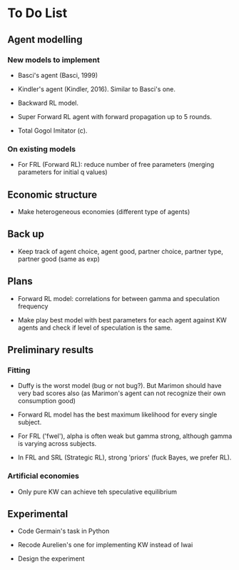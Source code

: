 # To Do List
## Agent modelling

### New models to implement

* Basci's agent (Basci, 1999)

* Kindler's agent (Kindler, 2016). Similar to Basci's one.

* Backward RL model.

* Super Forward RL agent with forward propagation up to 5 rounds.

* Total Gogol Imitator (c).

### On existing models

* For FRL (Forward RL): reduce number of free parameters (merging parameters for initial q values)

## Economic structure

* Make heterogeneous economies (different type of agents)


## Back up

* Keep track of agent choice, agent good, partner choice, partner type, partner good (same as exp)


## Plans

* Forward RL model: correlations for between gamma and speculation frequency

* Make play best model with best parameters for each agent against KW agents and check 
if level of speculation is the same.

## Preliminary results

### Fitting

* Duffy is the worst model (bug or not bug?). But Marimon should have very bad scores also
 (as Marimon's agent can not recognize their own consumption good)

* Forward RL model has the best maximum likelihood for every single subject.

* For FRL ('fwel'),  alpha is often weak but gamma strong, although gamma is varying across subjects.
 
* In FRL and SRL (Strategic RL), strong 'priors' (fuck Bayes, we prefer RL). 


### Artificial economies

* Only pure KW can achieve teh speculative equilibrium

## Experimental 

* Code Germain's task in Python

* Recode Aurelien's one for implementing KW instead of Iwai

*  Design the experiment